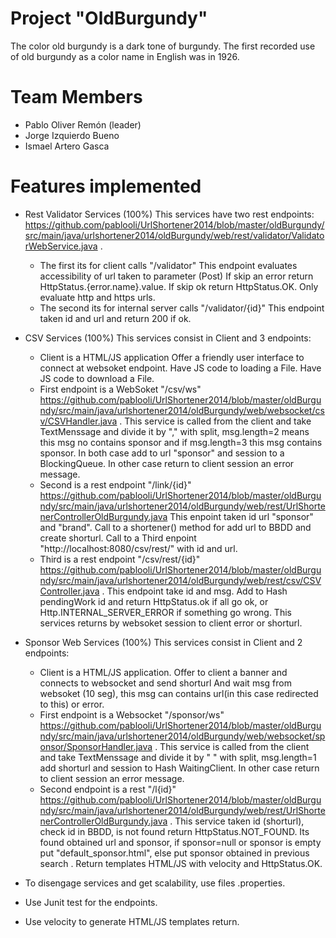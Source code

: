 

# Project "OldBurgundy"

The color old burgundy is a dark tone of burgundy. The first recorded use of old burgundy as a color name in English was in 1926.

# Team Members

* Pablo Oliver Remón (leader)
* Jorge Izquierdo Bueno
* Ismael Artero Gasca

# Features implemented

* Rest Validator Services (100%)
	This services have two rest endpoints:
	https://github.com/pablooli/UrlShortener2014/blob/master/oldBurgundy/src/main/java/urlshortener2014/oldBurgundy/web/rest/validator/ValidatorWebService.java .
	* The first its for client calls  "/validator"
		This endpoint evaluates accessibility of url taken to parameter (Post)
		If skip an error return HttpStatus.{error.name}.value.
		If skip ok return HttpStatus.OK.
		Only evaluate http and https urls.
	* The second its for internal server calls "/validator/{id}"
		This endpoint taken id and url and return 200 if ok.
		
* CSV Services (100%)
	This services consist in Client and 3 endpoints:
	* Client is a HTML/JS application
		Offer a friendly user interface to connect at websoket endpoint.
		Have JS code to loading a File.
		Have JS code to download a File.
	* First endpoint is a WebSoket "/csv/ws"
	https://github.com/pablooli/UrlShortener2014/blob/master/oldBurgundy/src/main/java/urlshortener2014/oldBurgundy/web/websocket/csv/CSVHandler.java .
		This service is called from the client and take TextMenssage and divide
		it by "," with split,  msg.length=2 means this msg no contains sponsor and if
		msg.length=3 this msg contains sponsor. In both case add to url "sponsor" and session
		to a BlockingQueue. In other case return to client session an error message.
	* Second is a rest endpoint "/link/{id}"
	https://github.com/pablooli/UrlShortener2014/blob/master/oldBurgundy/src/main/java/urlshortener2014/oldBurgundy/web/rest/UrlShortenerControllerOldBurgundy.java
		This enpoint taken id  url "sponsor" and "brand".
		Call to a shortener() method for add url to BBDD and create shorturl.
		Call to a Third enpoint "http://localhost:8080/csv/rest/" with id and url.
	* Third is a rest endpoint "/csv/rest/{id}"
	https://github.com/pablooli/UrlShortener2014/blob/master/oldBurgundy/src/main/java/urlshortener2014/oldBurgundy/web/rest/csv/CSVController.java .
		This endpoint take id and msg.
		Add to Hash pendingWork id and return HttpStatus.ok if all go ok, or 		Http.INTERNAL_SERVER_ERROR if something go wrong.
		This services returns by websoket session to client error or shorturl.
		
* Sponsor Web Services (100%)
	This services consist in Client and 2 endpoints:
	* Client is a HTML/JS application.
		Offer to client a banner and connects to websocket and send shorturl
		And wait msg from websoket (10 seg), this msg can contains url(in this
		case redirected to this) or error.
	* First endpoint is a Websocket "/sponsor/ws"
	https://github.com/pablooli/UrlShortener2014/blob/master/oldBurgundy/src/main/java/urlshortener2014/oldBurgundy/web/websocket/sponsor/SponsorHandler.java .
		This service is called from the client and take TextMenssage and divide
		it by " " with split,  msg.length=1 add  shorturl  and session to Hash 
		WaitingClient. In other case return to client session an error message.
	* Second endpoint is a rest "/l{id}"
	https://github.com/pablooli/UrlShortener2014/blob/master/oldBurgundy/src/main/java/urlshortener2014/oldBurgundy/web/rest/UrlShortenerControllerOldBurgundy.java .
		This service taken id (shorturl), check id in BBDD, is not found return
		HttpStatus.NOT_FOUND. Its found obtained url and sponsor, if sponsor=null
		or sponsor is empty put "default_sponsor.html", else put sponsor obtained
		in previous search . Return templates HTML/JS with velocity and HttpStatus.OK. 

* To disengage services and get scalability, use files .properties.
* Use Junit test for the endpoints.
* Use velocity to generate HTML/JS templates return.


	
		
		
	
	 
